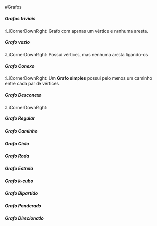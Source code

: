 #Grafos

##### Grafos triviais
:LiCornerDownRight: Grafo com apenas um vértice e nenhuma aresta.
##### Grafo vazio
:LiCornerDownRight: Possui vértices, mas nenhuma aresta ligando-os
##### Grafo Conexo
:LiCornerDownRight: Um **Grafo simples** possui pelo menos um caminho entre cada par de vértices
##### Grafo Desconexo
:LiCornerDownRight: 
##### Grafo Regular
##### Grafo Caminho
##### Grafo Ciclo
##### Grafo Roda
##### Grafo Estrela
##### Grafo k-cubo
##### Grafo Bipartido
##### Grafo Ponderado
##### Grafo Direcionado
